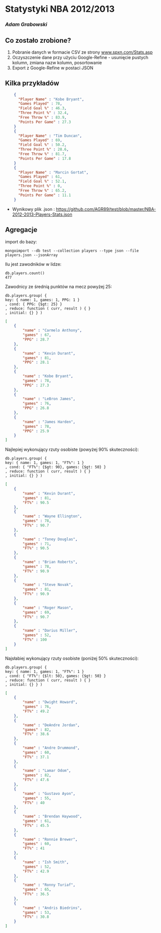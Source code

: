 # Statystyki NBA 2012/2013

### *Adam Grabowski*


## Co zostało zrobione?
1. Pobranie danych w formacie CSV ze strony www.spxn.com/Stats.asp
2. Oczyszczenie dane przy użyciu Google-Refine - usunięcie pustych kolumn, zmiana nazw kolumn, posortowanie
3. Export z Google-Refine w postaci JSON

## Kilka przykładów

```json
    {
      "Player Name" : "Kobe Bryant",
      "Games Played" : 78,
      "Field Goal %" : 46.3,
      "Three Point %" : 32.4,
      "Free Throw %" : 83.9,
      "Points Per Game" : 27.3
    }
    {
      "Player Name" : "Tim Duncan",
      "Games Played" : 69,
      "Field Goal %" : 50.2,
      "Three Point %" : 28.6,
      "Free Throw %" : 81.7,
      "Points Per Game" : 17.8
    }
    {
      "Player Name" : "Marcin Gortat",
      "Games Played" : 61,
      "Field Goal %" : 52.1,
      "Three Point %" : 0,
      "Free Throw %" : 65.2,
      "Points Per Game" : 11.1
    }
```

* Wynikowy plik .json :
https://github.com/AGR89/test/blob/master/NBA-2012-2013-Players-Stats.json

## Agregacje

import do bazy:

```
mongoimport --db test --collection players --type json --file players.json --jsonArray
```


Ilu jest zawodników w lidze: 

```
db.players.count()
477
```

Zawodnicy ze średnią punktów na mecz powyżej 25:
```
db.players.group( { 
key: { name: 1, games: 1, PPG: 1 }
, cond: { PPG: {$gt: 25} }
, reduce: function ( curr, result ) { }
, initial: {} } )
```
```json
[
    {
		"name" : "Carmelo Anthony",
		"games" : 67,
		"PPG" : 28.7
	},
	{
		"name" : "Kevin Durant",
		"games" : 81,
		"PPG" : 28.1
	},
	{
		"name" : "Kobe Bryant",
		"games" : 78,
		"PPG" : 27.3
	},
	{
		"name" : "LeBron James",
		"games" : 76,
		"PPG" : 26.8
	},
	{
		"name" : "James Harden",
		"games" : 78,
		"PPG" : 25.9
	}
]
```

Najlepiej wykonujący rzuty osobiste (powyżej 90% skuteczności):
```
db.players.group( { 
key: { name: 1, games: 1, "FT%": 1 }
, cond: { "FT%": {$gt: 90}, games: {$gt: 50} }
, reduce: function ( curr, result ) { }
, initial: {} } )
```

```json
[
	{
		"name" : "Kevin Durant",
		"games" : 81,
		"FT%" : 90.5
	},
	{
		"name" : "Wayne Ellington",
		"games" : 78,
		"FT%" : 90.7
	},
	{
		"name" : "Toney Douglas",
		"games" : 71,
		"FT%" : 90.5
	},
	{
		"name" : "Brian Roberts",
		"games" : 78,
		"FT%" : 90.9
	},
	{
		"name" : "Steve Novak",
		"games" : 81,
		"FT%" : 90.9
	},
	{
		"name" : "Roger Mason",
		"games" : 69,
		"FT%" : 90.7
	},
	{
		"name" : "Darius Miller",
		"games" : 52,
		"FT%" : 100
	}
]
```

Najsłabiej wykonujący rzuty osobiste (poniżej 50% skuteczności):
```
db.players.group( { 
key: { name: 1, games: 1, "FT%": 1 }
, cond: { "FT%": {$lt: 50}, games: {$gt: 50} }
, reduce: function ( curr, result ) { }
, initial: {} } )
```

```json
[
	{
		"name" : "Dwight Howard",
		"games" : 76,
		"FT%" : 49.2
	},
	{
		"name" : "DeAndre Jordan",
		"games" : 82,
		"FT%" : 38.6
	},
	{
		"name" : "Andre Drummond",
		"games" : 60,
		"FT%" : 37.1
	},
	{
		"name" : "Lamar Odom",
		"games" : 82,
		"FT%" : 47.6
	},
	{
		"name" : "Gustavo Ayon",
		"games" : 55,
		"FT%" : 40
	},
	{
		"name" : "Brendan Haywood",
		"games" : 61,
		"FT%" : 45.5
	},
	{
		"name" : "Ronnie Brewer",
		"games" : 60,
		"FT%" : 41
	},
	{
		"name" : "Ish Smith",
		"games" : 52,
		"FT%" : 42.9
	},
	{
		"name" : "Ronny Turiaf",
		"games" : 65,
		"FT%" : 36.5
	},
	{
		"name" : "Andris Biedrins",
		"games" : 53,
		"FT%" : 30.8
	}
]
```
